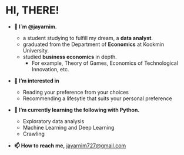 # HI, THERE!
- **👋 I`m @jayarnim.**
  - a student studying to fulfill my dream, a **data analyst**.
  - graduated from the Department of **Economics** at Kookmin University.
  - studied **business economics** in depth.
    - For example, Theory of Games, Economics of Technological Innovation, etc.

- **👀 I’m interested in**
  - Reading your preference from your choices
  - Recommending a lifesytle that suits your personal preference

- **🌱 I’m currently learning the following with Python.**
  - Exploratory data analysis
  - Machine Learning and Deep Learning
  - Crawling

- **📫 How to reach me,** jayarnim727@gmail.com

<!---
jayarnim/jayarnim is a ✨ special ✨ repository because its `README.md` (this file) appears on your GitHub profile.
You can click the Preview link to take a look at your changes.
--->
